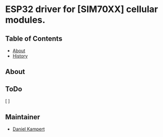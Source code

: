 # ESP32 driver for [SIM70XX] cellular modules.

## Table of Contents

- [About](#about)
- [History](#history)

## About

## ToDo

[ ] 

## Maintainer

- [Daniel Kampert](mailto:daniel.kameprt@kampis-elektroecke.de)